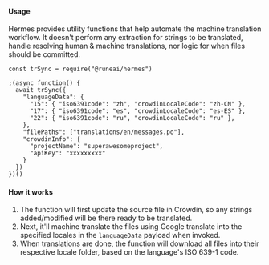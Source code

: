 #### Usage

Hermes provides utility functions that help automate the machine translation workflow. It doesn't perform any extraction for strings to be translated, handle resolving human & machine translations, nor logic for when files should be committed.

```
const trSync = require("@runeai/hermes")

;(async function() {
  await trSync({
    "languageData": {
      "15": { "iso6391code": "zh", "crowdinLocaleCode": "zh-CN" },
      "17": { "iso6391code": "es", "crowdinLocaleCode": "es-ES" },
      "22": { "iso6391code": "ru", "crowdinLocaleCode": "ru" },
    },
    "filePaths": ["translations/en/messages.po"],
    "crowdinInfo": {
      "projectName": "superawesomeproject",
      "apiKey": "xxxxxxxxx"
    }
  })
})()
```

#### How it works

1. The function will first update the source file in Crowdin, so any strings added/modified will be there ready to be translated.
2. Next, it'll machine translate the files using Google translate into the specified locales in the `languageData` payload when invoked.
3. When translations are done, the function will download all files into their respective locale folder, based on the language's ISO 639-1 code.
